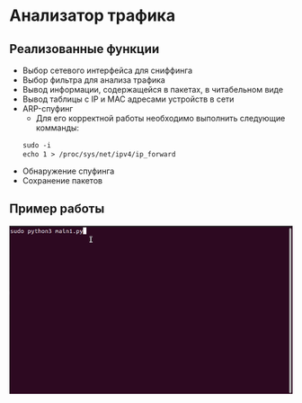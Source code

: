 # Анализатор трафика
## Реализованные функции
* Выбор сетевого интерфейса для сниффинга
* Выбор фильтра для анализа трафика
* Вывод информации, содержащейся в пакетах, в читабельном виде
* Вывод таблицы с IP и MAC адресами устройств в сети
* ARP-спуфинг
  * Для его корректной работы необходимо выполнить следующие комманды:
  ```
  sudo -i
  echo 1 > /proc/sys/net/ipv4/ip_forward
  ```
* Обнаружение спуфинга
* Сохранение пакетов 

## Пример работы
![](gif/howitworks-1.gif)
